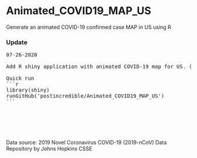 
# Animated_COVID19_MAP_US
Generate an animated COVID-19 confirmed case MAP in US using R


### Update

<pre>
07-26-2020

Add R shiny application with animated COVID-19 map for US. (see [app.R](https://github.com/postincredible/Animated_COVID19_MAP_US/blob/master/app.R))

Quick run
```r
library(shiny)
runGitHub('postincredible/Animated_COVID19_MAP_US')
```





</pre>

Data source: 2019 Novel Coronavirus COVID-19 (2019-nCoV) Data Repository by Johns Hopkins CSSE

